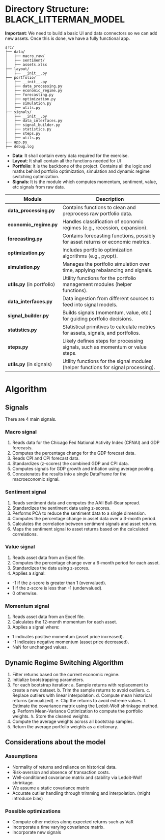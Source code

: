# Directory Structure: BLACK_LITTERMAN_MODEL

**Important**: We need to build a basic UI and data connectors so we can add new assets. Once this is done, we have a fully functional app.

```plaintext
src/
├── data/
│   ├── macro_raw/
│   ├── sentiment/
│   ├── assets.xlsx
├── layout/
│   ├── __init__.py
├── portfolio/
│   ├── __init__.py
│   ├── data_processing.py
│   ├── economic_regime.py
│   ├── forecasting.py
│   ├── optimization.py
│   ├── simulation.py
│   ├── utils.py
├── signals/
│   ├── __init__.py
│   ├── data_interfaces.py
│   ├── signal_builder.py
│   ├── statistics.py
│   ├── steps.py
│   ├── utils.py
├── app.py
├── debug.log
```

- **Data**: It shall contain every data required for the exercise.
- **Layout**: It shall contain all the functions needed for UI
- **Portfolio**: It is the backbone of the project. Contains all the logic and maths behind portfolio optimization, simulation and dynamic regime switching optimization.
- **Signals**: It is the module which computes momentum, sentiment, value, etc signals from raw data.


| **Module**                  | **Description**                                                                 |
|-----------------------------|---------------------------------------------------------------------------------|
| **data_processing.py**       | Contains functions to clean and preprocess raw portfolio data.           |
| **economic_regime.py**       | Handles classification of economic regimes (e.g., recession, expansion). |
| **forecasting.py**           | Contains forecasting functions, possibly for asset returns or economic metrics. |
| **optimization.py**          | Includes portfolio optimization algorithms (e.g., pyopt).       |
| **simulation.py**            | Manages the portfolio simulation over time, applying rebalancing and signals.   |
| **utils.py** (in portfolio)  | Utility functions for the portfolio management modules (helper functions).      |
| **data_interfaces.py**       | Data ingestion from different sources to feed into signal models.|
| **signal_builder.py**        | Builds signals (momentum, value, etc.) for guiding portfolio decisions.         |
| **statistics.py**            | Statistical primitives to calculate metrics for assets, signals, and portfolios. |
| **steps.py**                 | Likely defines steps for processing signals, such as momentum or value steps.   |
| **utils.py** (in signals)    | Utility functions for the signal modules (helper functions for signal processing).| 


# Algorithm

## Signals

There are 4 main signals.

### Macro signal

1. Reads data for the Chicago Fed National Activity Index (CFNAI) and GDP forecasts.
2. Computes the percentage change for the GDP forecast data.
3. Reads CPI and CPI forecast data.
4. Standardizes (z-scores) the combined GDP and CPI data.
5. Computes signals for GDP growth and inflation using average pooling.
6. Concatenates the results into a single DataFrame for the macroeconomic signal.

### Sentiment signal

1. Reads sentiment data and computes the AAII Bull-Bear spread.
2. Standardizes the sentiment data using z-scores.
3. Performs PCA to reduce the sentiment data to a single dimension.
4. Computes the percentage change in asset data over a 3-month period.
5. Calculates the correlation between sentiment signals and asset returns.
6. Maps the sentiment signal to asset returns based on the calculated correlations.

### Value signal

1. Reads asset data from an Excel file.
2. Computes the percentage change over a 6-month period for each asset.
3. Standardizes the data using z-scores.
4. Applies a signal:
  - -1 if the z-score is greater than 1 (overvalued).
  - 1 if the z-score is less than -1 (undervalued).
  - 0 otherwise.

### Momentum signal

1. Reads asset data from an Excel file.
2. Calculates the 12-month momentum for each asset.
3. Applies a signal where:
  - 1 indicates positive momentum (asset price increased).
  - -1 indicates negative momentum (asset price decreased).
  - NaN for unchanged values.


## Dynamic Regime Switching Algorithm

1. Filter returns based on the current economic regime.
2. Initialize bootstrapping parameters.
3. For each bootstrap iteration:
   a. Sample returns with replacement to create a new dataset.
   b. Trim the sample returns to avoid outliers.
   c. Replace outliers with linear interpolation.
   d. Compute mean historical returns (annualized).
   e. Clip the returns to avoid extreme values.
   f. Estimate the covariance matrix using the Ledoit-Wolf shrinkage method.
   g. Perform Mean-Variance Optimization to compute the portfolio weights.
   h. Store the cleaned weights.
4. Compute the average weights across all bootstrap samples.
5. Return the average portfolio weights as a dictionary.


## Considerations about the model

### Assumptions

- Normality of returns and reliance on historical data.
- Risk-aversion and absence of transaction costs.
- Well-conditioned covariance matrix and stability via Ledoit-Wolf shrinkage.
- We assume a static covariance matrix
- Accurate outlier handling through trimming and interpolation. (might introduce bias)


### Possible optimizations

- Compute other metrics along expected returns such as VaR 
- Incorporate a time varying covariance matrix. 
- Incorporate new signals



